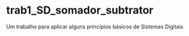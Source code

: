 # trab1_SD_somador_subtrator
Um trabalho para aplicar alguns princípios básicos de Sistemas Digitais
